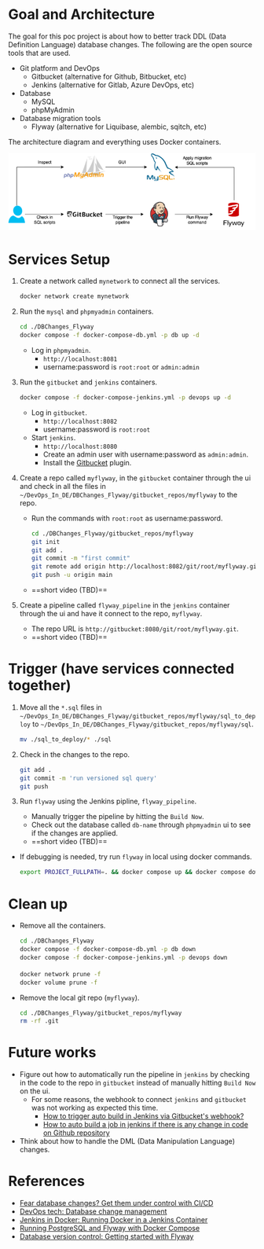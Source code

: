 
# Goal and Architecture
The goal for this poc project is about how to better track DDL (Data Definition Language) database changes. The following are the open source tools that are used.
* Git platform and DevOps
    * Gitbucket (alternative for Github, Bitbucket, etc)
    * Jenkins (alternative for Gitlab, Azure DevOps, etc)
* Database
    * MySQL 
    * phpMyAdmin 
* Database migration tools
    * Flyway (alternative for Liquibase, alembic, sqitch, etc)

The architecture diagram and everything uses Docker containers.
<p align="center">
<img src="img/jenkins_mysql_flyway.png" width="600" title="architecture_diagram">
</p>

# Services Setup
1. Create a network called `mynetwork` to connect all the services.
    ```sh
    docker network create mynetwork
    ```

2. Run the `mysql` and `phpmyadmin` containers.
    ```sh
    cd ./DBChanges_Flyway
    docker compose -f docker-compose-db.yml -p db up -d
    ```
    * Log in `phpmyadmin`.
        * `http://localhost:8081`
        * username:password is `root:root` or `admin:admin`

3. Run the `gitbucket` and `jenkins` containers.
    ```sh
    docker compose -f docker-compose-jenkins.yml -p devops up -d
    ```
    * Log in `gitbucket`.
        * `http://localhost:8082`
        * username:password is `root:root`
    * Start `jenkins`.
        * `http://localhost:8080`
        * Create an admin user with username:password as `admin:admin`.
        * Install the [Gitbucket](https://plugins.jenkins.io/gitbucket/) plugin.

4. Create a repo called `myflyway`, in the `gitbucket` container through the ui and check in all the files in `~/DevOps_In_DE/DBChanges_Flyway/gitbucket_repos/myflyway` to the repo.
    * Run the commands with `root:root` as username:password.
        ```sh
        cd ./DBChanges_Flyway/gitbucket_repos/myflyway
        git init
        git add .
        git commit -m "first commit"
        git remote add origin http://localhost:8082/git/root/myflyway.git
        git push -u origin main
        ```
    * ==short video (TBD)==

5. Create a pipeline called `flyway_pipeline` in the `jenkins` container through the ui and have it connect to the repo, `myflyway`.
    * The repo URL is `http://gitbucket:8080/git/root/myflyway.git`.
    * ==short video (TBD)==

# Trigger (have services connected together)
1. Move all the `*.sql` files in `~/DevOps_In_DE/DBChanges_Flyway/gitbucket_repos/myflyway/sql_to_deploy` to `~/DevOps_In_DE/DBChanges_Flyway/gitbucket_repos/myflyway/sql`.
    ```sh
    mv ./sql_to_deploy/* ./sql
    ```

2. Check in the changes to the repo.
    ```sh
    git add .
    git commit -m 'run versioned sql query'
    git push
    ```

3. Run `flyway` using the Jenkins pipline, `flyway_pipeline`.
    * Manually trigger the pipeline by hitting the `Build Now`.
    * Check out the database called `db-name` through `phpmyadmin` ui to see if the changes are applied.
    * ==short video (TBD)==

* If debugging is needed, try run `flyway` in local using docker commands.
    ```sh
    export PROJECT_FULLPATH=. && docker compose up && docker compose down
    ```

# Clean up
* Remove all the containers.
    ```sh
    cd ./DBChanges_Flyway
    docker compose -f docker-compose-db.yml -p db down
    docker compose -f docker-compose-jenkins.yml -p devops down

    docker network prune -f
    docker volume prune -f
    ```
* Remove the local git repo (`myflyway`).
    ```sh
    cd ./DBChanges_Flyway/gitbucket_repos/myflyway
    rm -rf .git
    ```
# Future works
* Figure out how to automatically run the pipeline in `jenkins` by checking in the code to the repo in `gitbucket` instead of manually hitting `Build Now` on the ui.
    * For some reasons, the webhook to connect `jenkins` and `gitbucket` was not working as expected this time.  
        * [How to trigger auto build in Jenkins via Gitbucket's webhook?](https://stackoverflow.com/questions/49574298/how-to-trigger-auto-build-in-jenkins-via-gitbuckets-webhook)
        * [How to auto build a job in jenkins if there is any change in code on Github repository](https://www.edureka.co/community/49753/auto-build-job-jenkins-there-change-code-github-repository)
* Think about how to handle the DML (Data Manipulation Language) changes.

# References
* [Fear database changes? Get them under control with CI/CD](https://hackernoon.com/database-changes-can-be-scary-how-r1hy2gfe)
* [DevOps tech: Database change management](https://cloud.google.com/architecture/devops/devops-tech-database-change-management)
* [Jenkins in Docker: Running Docker in a Jenkins Container](https://hackmamba.io/blog/2022/04/running-docker-in-a-jenkins-container/)
* [Running PostgreSQL and Flyway with Docker Compose](https://writeitdifferently.com/postgresql/flyway/2020/03/15/running-postgresql-and-flyway-with-docker-compose.html)
* [Database version control: Getting started with Flyway](https://www.red-gate.com/simple-talk/devops/database-devops/database-version-control-getting-started-with-flyway/)
